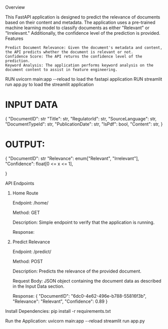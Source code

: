 Overview

This FastAPI application is designed to predict the relevance of documents based on their content and metadata. The application uses a pre-trained machine learning model to classify documents as either "Relevant" or "Irrelevant." Additionally, the confidence level of the prediction is provided.
Features

    Predict Document Relevance: Given the document's metadata and content, the API predicts whether the document is relevant or not.
    Confidence Score: The API returns the confidence level of the prediction.
    Keyword Analysis: The application performs keyword analysis on the document content to assist in feature engineering.

RUN uvicorn main:app --reload to load the fastapi application 
RUN streamlit run app.py to load the streamlit application 

# INPUT DATA
{
	"DocumentID": str
  "Title": str,
  "RegulatorId": str,
  "SourceLanguage": str,
  "DocumentTypeId": str,
  "PublicationDate": str,
  "IsPdf": bool,
  "Content": str,
}

# OUTPUT:
{
	"DocumentID": str
  "Relevance": enum["Relevant", "Irrelevant"],
  "Confidence": float[0 <= x <= 1],
  
}


API Endpoints
1. Home Route

    Endpoint: /home/

    Method: GET

    Description: Simple endpoint to verify that the application is running.

    Response:


2.  Predict Relevance

    Endpoint: /predict/

    Method: POST

    Description: Predicts the relevance of the provided document.

    Request Body:
        JSON object containing the document data as described in the Input Data section.

    Response:
                {
              "DocumentID": "6dc0-4e62-496e-b788-55816f3b",
              "Relevance": "Relevant",
              "Confidence": 0.89
            }

Install Dependencies:
pip install -r requirements.txt

Run the Application:
uvicorn main:app --reload
streamlit run app.py
